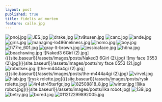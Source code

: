 ```yaml
---
layout: post
published: true
title: fidelis ad mortem
feature: calle.jpg
---
```

![pnoj.jpg]({{site.baseurl}}/assets/images/posts/pnoj.jpg)
![JES.jpg]({{site.baseurl}}/assets/images/posts/JES.jpg)
![drake.jpg]({{site.baseurl}}/assets/images/posts/drake.jpg)
![tvåtusen.jpg]({{site.baseurl}}/assets/images/posts/tvåtusen.jpg)
![canc.jpg]({{site.baseurl}}/assets/images/posts/canc.jpg)
![ande.jpg]({{site.baseurl}}/assets/images/posts/ande.jpg)
![girls.jpg]({{site.baseurl}}/assets/images/posts/girls.jpg)
![managing-lo486neliness.jpg]({{site.baseurl}}/assets/images/posts/managing-lo486neliness.jpg)
![homo.jpg]({{site.baseurl}}/assets/images/posts/homo.jpg)
![boy.jpg]({{site.baseurl}}/assets/images/posts/boy.jpg)
![fi77re_601.jpg]({{site.baseurl}}/assets/images/posts/fi77re_601.jpg)
![gray-lt-brown.jpg]({{site.baseurl}}/assets/images/posts/gray-lt-brown.jpg)
![jessicaface.jpg]({{site.baseurl}}/assets/images/posts/jessicaface.jpg)
![höna.jpg]({{site.baseurl}}/assets/images/posts/höna.jpg)
![beachswing.jpg]({{site.baseurl}}/assets/images/posts/beachswing.jpg)
![Naked3 6Girl (2).jpg]({{site.baseurl}}/assets/images/posts/Naked3 6Girl (2).jpg)
![my face 0553 (2).jpg]({{site.baseurl}}/assets/images/posts/my face 0553 (2).jpg)
![robotsex.jpg]({{site.baseurl}}/assets/images/posts/robotsex.jpg)
![the-m444a4gi (2).jpg]({{site.baseurl}}/assets/images/posts/the-m444a4gi (2).jpg)
![virvel.jpg]({{site.baseurl}}/assets/images/posts/virvel.jpg)
![hiab.jpg]({{site.baseurl}}/assets/images/posts/hiab.jpg)
![rysk rolette.jpg]({{site.baseurl}}/assets/images/posts/rysk rolette.jpg)
![4r4etr45terfgr.jpg]({{site.baseurl}}/assets/images/posts/4r4etr45terfgr.jpg)
![82508818_8.jpg]({{site.baseurl}}/assets/images/posts/82508818_8.jpg)
![winter.jpg]({{site.baseurl}}/assets/images/posts/winter.jpg)
![lika robot.jpg]({{site.baseurl}}/assets/images/posts/lika robot.jpg)
![139.jpg]({{site.baseurl}}/assets/images/posts/139.jpg)
![betry.jpg]({{site.baseurl}}/assets/images/posts/betry.jpg)
![bored.jpg]({{site.baseurl}}/assets/images/posts/bored.jpg)
![011212299892005.jpg]({{site.baseurl}}/assets/images/posts/011212299892005.jpg)
